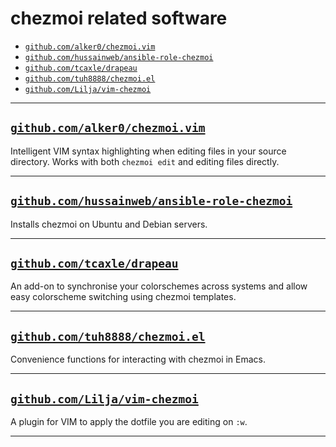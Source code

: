 # chezmoi related software

<!--- toc --->
* [`github.com/alker0/chezmoi.vim`](#githubcomalker0chezmoivim)
* [`github.com/hussainweb/ansible-role-chezmoi`](#githubcomhussainwebansible-role-chezmoi)
* [`github.com/tcaxle/drapeau`](#githubcomtcaxledrapeau)
* [`github.com/tuh8888/chezmoi.el`](#githubcomtuh8888chezmoiel)
* [`github.com/Lilja/vim-chezmoi`](#githubcomliljavim-chezmoi)

---

## [`github.com/alker0/chezmoi.vim`](https://github.com/alker0/chezmoi.vim)

Intelligent VIM syntax highlighting when editing files in your source directory.
Works with both `chezmoi edit` and editing files directly.

---

## [`github.com/hussainweb/ansible-role-chezmoi`](https://github.com/hussainweb/ansible-role-chezmoi)

Installs chezmoi on Ubuntu and Debian servers.

---

## [`github.com/tcaxle/drapeau`](https://github.com/tcaxle/drapeau)

An add-on to synchronise your colorschemes across systems and allow easy
colorscheme switching using chezmoi templates.

---

## [`github.com/tuh8888/chezmoi.el`](https://github.com/tuh8888/chezmoi.el)

Convenience functions for interacting with chezmoi in Emacs.

---

## [`github.com/Lilja/vim-chezmoi`](https://github.com/Lilja/vim-chezmoi)

A plugin for VIM to apply the dotfile you are editing on `:w`.

---
